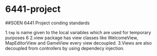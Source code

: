 # 6441-project

##SOEN 6441 Project conding standards

1.`tmp` is name given to the local variables which are used for temporary purposes 6
2.view package has view classes like WelcomeView, MapEditorView and GameView every view decoupled.
3.Views are also decoupled from controllers by using dependecy injection.
